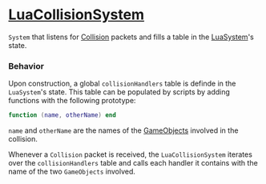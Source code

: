 # [LuaCollisionSystem](LuaCollisionSystem.hpp)

`System` that listens for [Collision](../packets/Collision.hpp) packets and fills a table in the [LuaSystem](LuaSystem.md)'s state.

### Behavior

Upon construction, a global `collisionHandlers` table is definde in the `LuaSystem`'s state. This table can be populated by scripts by adding functions with the following prototype:

```lua
function (name, otherName) end
```

`name` and `otherName` are the names of the [GameObjects](../../GameObject.md) involved in the collision.

Whenever a `Collision` packet is received, the `LuaCollisionSystem` iterates over the `collisionHandlers` table and calls each handler it contains with the name of the two `GameObjects` involved.
